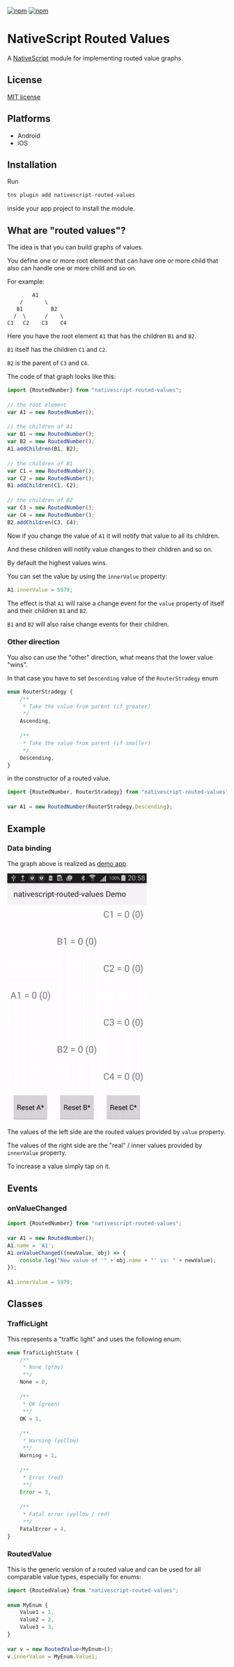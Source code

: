 [![npm](https://img.shields.io/npm/v/nativescript-routed-values.svg)](https://www.npmjs.com/package/nativescript-routed-values)
[![npm](https://img.shields.io/npm/dt/nativescript-routed-values.svg?label=npm%20downloads)](https://www.npmjs.com/package/nativescript-routed-values)

# NativeScript Routed Values

A [NativeScript](https://nativescript.org/) module for implementing routed value graphs.

## License

[MIT license](https://raw.githubusercontent.com/mkloubert/nativescript-routed-values/master/LICENSE)

## Platforms

* Android
* iOS

## Installation

Run

```bash
tns plugin add nativescript-routed-values
```

inside your app project to install the module.

## What are "routed values"?

The idea is that you can build graphs of values.

You define one or more root element that can have one or more child that also can handle one or more child and so on.

For example:

```
        A1
    /       \
   B1         B2
  /  \      /    \
C1   C2    C3    C4
```

Here you have the root element `A1` that has the children `B1` and `B2`.

`B1` itself has the children `C1` and `C2`.

`B2` is the parent of `C3` and `C4`.

The code of that graph looks like this:

```typescript
import {RoutedNumber} from "nativescript-routed-values";

// the root element
var A1 = new RoutedNumber();

// the children of A1
var B1 = new RoutedNumber();
var B2 = new RoutedNumber();
A1.addChildren(B1, B2);

// the children of B1
var C1 = new RoutedNumber();
var C2 = new RoutedNumber();
B1.addChildren(C1, C2);

// the children of B2
var C3 = new RoutedNumber();
var C4 = new RoutedNumber();
B2.addChildren(C3, C4);
```

Now if you change the value of `A1` it will notify that value to all its children.

And these children will notify value changes to their children and so on.

By default the highest values wins.

You can set the value by using the `innerValue` property:

```typescript
A1.innerValue = 5979;
```

The effect is that `A1` will raise a change event for the `value` property of itself and their children `B1` and `B2`.

`B1` and `B2` will also raise change events for their children.

### Other direction

You also can use the "other" direction, what means that the lower value "wins".

In that case you have to set `Descending` value of the `RouterStradegy` enum

```typescript
enum RouterStradegy {
    /**
     * Take the value from parent (if greater)
     */
    Ascending,

    /**
     * Take the value from parent (if smaller)
     */
    Descending,
}
```

in the constructor of a routed value.

```typescript
import {RoutedNumber, RouterStradegy} from "nativescript-routed-values";

var A1 = new RoutedNumber(RouterStradegy.Descending);
```

## Example

### Data binding

The graph above is realized as [demo app](https://github.com/mkloubert/nativescript-routed-values/tree/master/demo).

<img src="https://raw.githubusercontent.com/mkloubert/nativescript-routed-values/master/demo.gif" width="320">

The values of the left side are the routed values provided by `value` property.

The values of the right side are the "real" / inner values provided by `innerValue` property.

To increase a value simply tap on it.

## Events

### onValueChanged

```typescript
import {RoutedNumber} from "nativescript-routed-values";

var A1 = new RoutedNumber();
A1.name = 'A1';
A1.onValueChanged((newValue, obj) => {
    console.log("New value of '" + obj.name + "' is: " + newValue);
});

A1.innerValue = 5979;
```

## Classes

### TrafficLight

This represents a "traffic light" and uses the following enum:

```typescript
enum TraficLightState {
    /**
     * None (gray)
     **/
    None = 0,

    /**
     * OK (green)
     **/
    OK = 1,

    /**
     * Warning (yellow)
     **/
    Warning = 2,

    /**
     * Error (red)
     **/
    Error = 3,

    /**
     * Fatal error (yellow / red)
     **/
    FatalError = 4,
}
```

### RoutedValue<T>

This is the generic version of a routed value and can be used for all comparable value types, especially for enums:

```typescript
import {RoutedValue} from "nativescript-routed-values";

enum MyEnum {
    Value1 = 1,
    Value2 = 2,
    Value3 = 3,
}

var v = new RoutedValue<MyEnum>();
v.innerValue = MyEnum.Value1;
```
